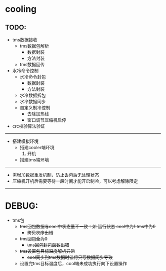 # cooling
## TODO:
- tms数据接收
    - tms数据包解析
        - 数据封装
        - 方法封装
    - tms数据回传
- 水冷命令控制
    - 水冷命令封包
        - 数据封装
        - 方法封装
    - 水冷数据拆包
    - 水冷数据同步
    - 自定义制冷控制
        - 去除加热线
        - 窗口调节压缩机启停
- crc校验算法验证
---
- 搭建模拟环境
    - 搭建cooler端环境
        1. 开机
    - 搭建tms端环境
---
- 需增加数据重发机制，防止丢包后无处理状态
- 压缩机开机后需要等待一段时间才能开启制冷，可以考虑解除限定
---
# DEBUG:
- tms包
    - ~~tms回包数据与cool中状态量不一致：如 运行状态 cool中为1 tms中为0~~
        - ~~拷贝次序出错~~
    - ~~tms回包全为0~~
        - ~~tms回包封包函数出错~~
    - ~~tms设置包目标温度解析异常~~
        - ~~cool同步到tms数据时错将只写数据同步导致~~
    - 设置完tms目标温度后，cool端未成功执行向下设置操作




